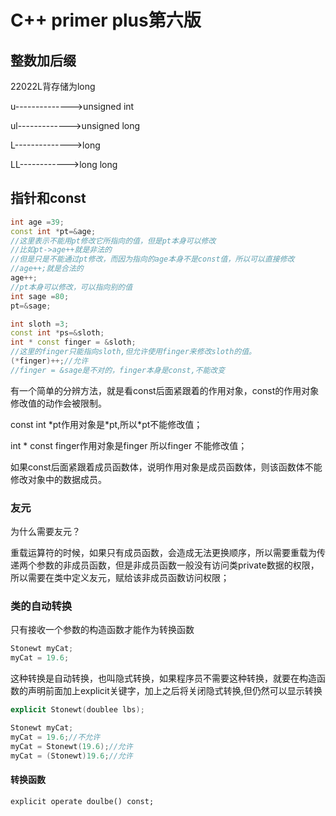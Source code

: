 # C++ primer plus第六版

## 整数加后缀

22022L背存储为long

u-------------->unsigned int

ul------------->unsigned long

L-------------->long

LL------------>long long



## 指针和const

```c++
int age =39;
const int *pt=&age;
//这里表示不能用pt修改它所指向的值，但是pt本身可以修改
//比如pt->age++就是非法的
//但是只是不能通过pt修改，而因为指向的age本身不是const值，所以可以直接修改
//age++;就是合法的
age++;
//pt本身可以修改，可以指向别的值
int sage =80;
pt=&sage;

int sloth =3;
const int *ps=&sloth;
int * const finger = &sloth;
//这里的finger只能指向sloth,但允许使用finger来修改sloth的值。
(*finger)++;//允许
//finger = &sage是不对的，finger本身是const,不能改变

```

有一个简单的分辨方法，就是看const后面紧跟着的作用对象，const的作用对象修改值的动作会被限制。

const int *pt作用对象是\*pt,所以\*pt不能修改值；

int * const finger作用对象是finger 所以finger 不能修改值；

如果const后面紧跟着成员函数体，说明作用对象是成员函数体，则该函数体不能修改对象中的数据成员。

### 友元

为什么需要友元？

重载运算符的时候，如果只有成员函数，会造成无法更换顺序，所以需要重载为传递两个参数的非成员函数，但是非成员函数一般没有访问类private数据的权限，所以需要在类中定义友元，赋给该非成员函数访问权限；

### 类的自动转换

只有接收一个参数的构造函数才能作为转换函数

```C++
Stonewt myCat;
myCat = 19.6;
```

这种转换是自动转换，也叫隐式转换，如果程序员不需要这种转换，就要在构造函数的声明前面加上explicit关键字，加上之后将关闭隐式转换,但仍然可以显示转换

```C++
explicit Stonewt(doublee lbs);
```



```c++
Stonewt myCat;
myCat = 19.6;//不允许
myCat = Stonewt(19.6);//允许
myCat = (Stonewt)19.6;//允许
```

#### 转换函数

```
explicit operate doulbe() const;
```


